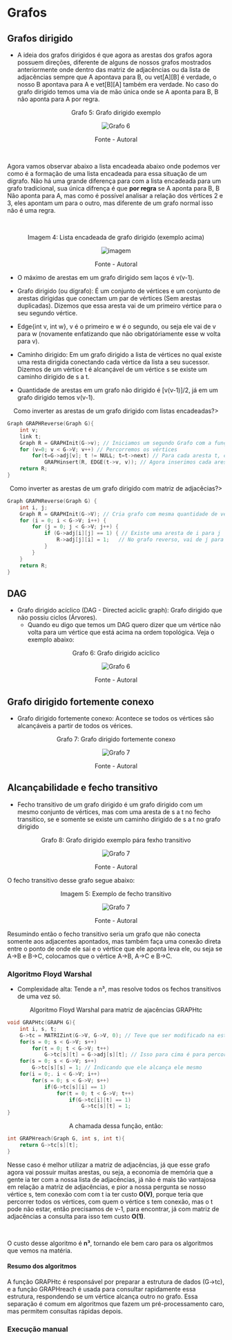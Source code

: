 # Grafos

## Grafos dirigido

- A ideia dos grafos dirigidos é que agora as arestas dos grafos agora possuem direções, diferente de alguns de nossos grafos mostrados anteriormente onde dentro das matriz de adjacências ou da lista de adjacências sempre que A apontava para B, ou vet[A][B] é verdade, o nosso B apontava para A e vet[B][A] também era verdade. No caso do grafo dirigido temos uma via de mão única onde se A aponta para B, B não aponta para A por regra.

<div style="text-align: center;">
    <p>Grafo 5: Grafo dirigido exemplo</p>
    <img src="../../assets/grafos/grafo_dirigido_ex.png" alt="Grafo 6">
    <p>Fonte - Autoral</p>
</div>
<br>

Agora vamos observar abaixo a lista encadeada abaixo onde podemos ver como é a formação de uma lista encadeada para essa situação de um dígrafo. Não há uma grande diferença para com a lista encadeada para um grafo tradicional, sua única difrença é que **por regra** se A aponta para B, B Não aponta para A, mas como é possível analisar a relação dos vértices 2 e 3, eles apontam um para o outro, mas diferente de um grafo normal isso não é uma regra.

<br>

<div style="text-align: center;">
    <p>Imagem 4: Lista encadeada de grafo dirigido (exemplo acima)</p>
    <img src="../../assets/images/lista_encadeada_grafo_dirigido.png" alt="imagem">
    <p>Fonte - Autoral</p>
</div>

- O máximo de arestas em um grafo dirigido sem laços é v(v-1).

- Grafo dirigido (ou dígrafo): É um conjunto de vértices e um conjunto de arestas dirigidas que conectam um par de vértices (Sem arestas duplicadas). Dizemos que essa aresta vai de um primeiro vértice para o seu segundo vértice.

- Edge{int v, int w}, v é o primeiro e w é o segundo, ou seja ele vai de v para w (novamente enfatizando que não obrigatóriamente esse w volta para v).

- Caminho dirigido: Em um grafo dirigido a lista de vértices no qual existe uma resta dirigida conectando cada vértice da lista a seu sucessor. Dizemos de um vértice t é alcançável de um vértice s se existe um caminho dirigido de s a t.

- Quantidade de arestas em um grafo não dirigido é [v(v-1)]/2, já em um grafo dirigido temos v(v-1).

<p align="center">Como inverter as arestas de um grafo dirigido com listas encadeadas?></p>

```C
Graph GRAPHReverse(Graph G){
    int v;
    link t;
    Graph R = GRAPHInit(G->v); // Iniciamos um segundo Grafo com a função de inicializar o grafo com a mesma quantidade de vértices
    for (v=0; v < G->V; v++) // Percorremos os vértices
        for(t=G->adj[v]; t != NULL; t=t->next) // Para cada aresta t, conectada a partir de V
            GRAPHinsert(R, EDGE(t->v, v)); // Agora inserimos cada aresta apoontada de forma invertida
    return R;
}
```

<p align="center">Como inverter as arestas de um grafo dirigido com matriz de adjacêcias?></p>

```C
Graph GRAPHReverse(Graph G) {
    int i, j;
    Graph R = GRAPHInit(G->V); // Cria grafo com mesma quantidade de vértices
    for (i = 0; i < G->V; i++) {
        for (j = 0; j < G->V; j++) {
            if (G->adj[i][j] == 1) { // Existe uma aresta de i para j
                R->adj[j][i] = 1;   // No grafo reverso, vai de j para i
            }
        }
    }
    return R;
}
```

## DAG

- Grafo dirigido acíclico (DAG - Directed aciclic graph): Grafo dirigido que não possiu ciclos (Árvores). 
    - Quando eu digo que temos um DAG quero dizer que um vértice não volta para um vértice que está acima na ordem topológica. Veja o exemplo abaixo:

<div style="text-align: center;">
    <p>Grafo 6: Grafo dirigido acíclico</p>
    <img src="../../assets/grafos/grafo_dirigido_aciclico.png" alt="Grafo 6">
    <p>Fonte - Autoral</p>
</div>

## Grafo dirigido fortemente conexo

- Grafo dirigido fortemente conexo: Acontece se todos os vértices são alcançáveis a partir de todos os vérices. 

<div style="text-align: center;">
    <p>Grafo 7: Grafo dirigido fortemente conexo</p>
    <img src="../../assets/grafos/grafo_dirigido_fortemente_conexo.png" alt="Grafo 7">
    <p>Fonte - Autoral</p>
</div>

## Alcançabilidade e fecho transitivo

- Fecho transitivo de um grafo dirigido é um grafo dirigido com um mesmo conjunto de vértices, mas com uma aresta de s a t no fecho transitico, se e somente se existe um caminho dirigido de s a t no grafo dirigido

<div style="text-align: center;">
    <p>Grafo 8: Grafo dirigido exemplo pára fexho transitivo</p>
    <img src="../../assets/grafos/grafo_exemplo_fecho_transitivo.png" alt="Grafo 7">
    <p>Fonte - Autoral</p>
</div>

O fecho transitivo desse grafo segue abaixo:

<div style="text-align: center;">
    <p>Imagem 5: Exemplo de fecho transitivo</p>
    <img src="../../assets/grafos/fecho_transitivo_exemplo.png" alt="Grafo 7">
    <p>Fonte - Autoral</p>
</div>

Resumindo então o fecho transitivo seria um grafo que não conecta somente aos adjacentes apontados, mas também faça uma conexão direta entre o ponto de onde ele sai e o vértice que ele aponta leva ele, ou seja se A->B e B->C, colocamos que o vértice A->B, A->C e B->C.

### Algoritmo Floyd Warshal

- Complexidade alta: Tende a n³, mas resolve todos os fechos transitivos de uma vez só.

<p align="center">Algoritmo Floyd Warshal para matriz de ajacências GRAPHtc</p>

```C
void GRAPHtc(GRAPH G){
    int i, s, t;
    G->tc = MATRIZint(G->V, G->V, 0); // Teve que ser modificado na estrutura grafo, somente adicionar um ponteiro de ponteiro chamado tc
    for(s = 0; s < G->V; s++)
        for(t = 0; t < G->V; t++)
            G->tc[s][t] = G->adj[s][t]; // Isso para cima é para percorrer os vértices para copiar as conexões que já temos no grafo
    for(s = 0; s < G->V; s++)
        G->tc[s][s] = 1; // Indicando que ele alcança ele mesmo
    for(i = 0;. i < G->V; i++)
        for(s = 0; s < G->V; s++)
            if(G->tc[s][i] == 1)
                for(t = 0; t < G->V; t++)
                    if(G->tc[i][t] == 1)
                        G->tc[s][t] = 1;
}
```

<p align="center">A chamada dessa função, então:</p>

```C
int GRAPHreach(Graph G, int s, int t){
    return G->tc[s][t];
}
```

Nesse caso é melhor utilizar a matriz de adjacências, já que esse grafo agora vai possuir muitas arestas, ou seja, a economia de memória que a gente ia ter com a nossa lista de adjacências, já não é mais tão vantajosa em relação a matriz de adjacências, e pior a nossa pergunta se nosso vértice s, tem conexão com com t ia ter custo **O(V)**, porque teria que percorrer todos os vértices, com quem o vértice s tem conexão, mas o t pode não estar, então precisamos de v-1, para encontrar, já com matriz de adjacências a consulta para isso tem custo **O(1)**.

<br>

O custo desse algoritmo é **n³**, tornando ele bem caro para os algoritmos que vemos na matéria.

#### Resumo dos algoritmos

A função GRAPHtc é responsável por preparar a estrutura de dados (G->tc), e a função GRAPHreach é usada para consultar rapidamente essa estrutura, respondendo se um vértice alcança outro no grafo. Essa separação é comum em algoritmos que fazem um pré-processamento caro, mas permitem consultas rápidas depois.

### Execução manual